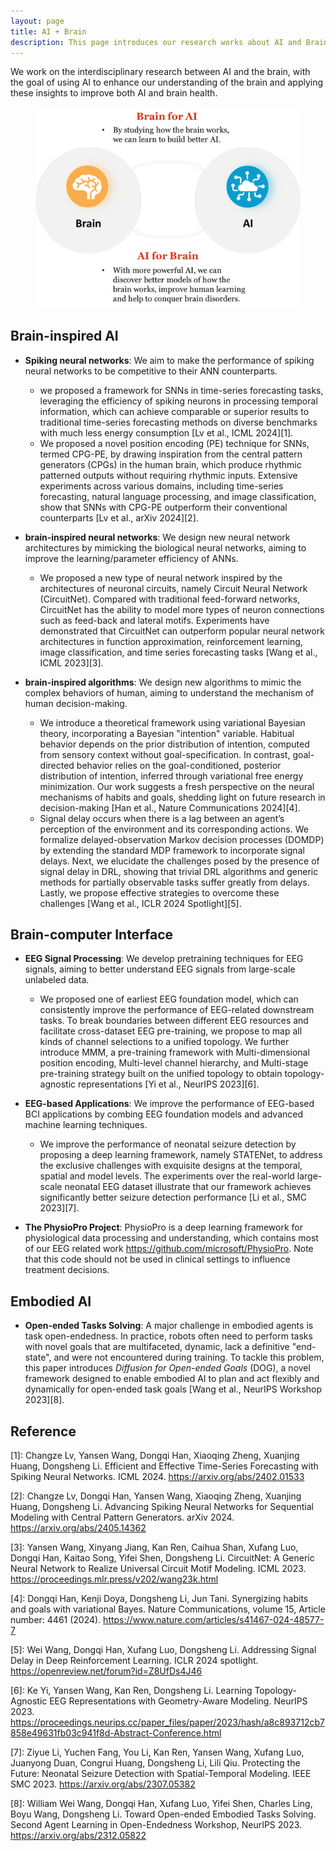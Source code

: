 ```yaml
---
layout: page
title: AI + Brain
description: This page introduces our research works about AI and Brain.
---
```


We work on the interdisciplinary research between AI and the brain, with the goal of using AI to enhance our understanding of the brain and applying these insights to improve both AI and brain health.


<figure>
    <p align="center">
        <img src="/img/ai_brain/ai_brain_overview.png" width="500">
    </p>
</figure>

## Brain-inspired AI

- **Spiking neural networks**: We aim to make the performance of spiking neural networks to be competitive to their ANN counterparts.
  - we proposed a framework for SNNs in time-series forecasting tasks, leveraging the efficiency of spiking neurons in processing temporal information, which can achieve comparable or superior results to traditional time-series forecasting methods on diverse benchmarks with much less energy consumption [Lv et al., ICML 2024][1].
  - We proposed a novel position encoding (PE) technique for SNNs, termed CPG-PE, by drawing inspiration from the central pattern generators (CPGs) in the human brain, which produce rhythmic patterned outputs without requiring rhythmic inputs. Extensive experiments across various domains, including time-series forecasting, natural language processing, and image classification, show that SNNs with CPG-PE outperform their conventional counterparts [Lv et al., arXiv 2024][2].

- **brain-inspired neural networks**: We design new neural network architectures by mimicking the biological neural networks, aiming to improve the learning/parameter efficiency of ANNs.
  - We proposed a new type of neural network inspired by the architectures of neuronal circuits, namely Circuit Neural Network (CircuitNet). Compared with traditional feed-forward networks, CircuitNet has the ability to model more types of neuron connections such as feed-back and lateral motifs. Experiments have demonstrated that CircuitNet can outperform popular neural network architectures in function approximation, reinforcement learning, image classification, and time series forecasting tasks [Wang et al., ICML 2023][3].
  
- **brain-inspired algorithms**: We design new algorithms to mimic the complex behaviors of human, aiming to understand the mechanism of human decision-making.
  - We introduce a theoretical framework using variational Bayesian theory, incorporating a Bayesian "intention" variable. Habitual behavior depends on the prior distribution of intention, computed from sensory context without goal-specification. In contrast, goal-directed behavior relies on the goal-conditioned, posterior distribution of intention, inferred through variational free energy minimization. Our work suggests a fresh perspective on the neural mechanisms of habits and goals, shedding light on future research in decision-making [Han et al., Nature Communications 2024][4].
  - Signal delay occurs when there is a lag between an agent’s perception of the environment and its corresponding actions. We formalize delayed-observation Markov decision processes (DOMDP) by extending the standard MDP framework to incorporate signal delays. Next, we elucidate the challenges posed by the presence of signal delay in DRL, showing that trivial DRL algorithms and generic methods for partially observable tasks suffer greatly from delays. Lastly, we propose effective strategies to overcome these challenges [Wang et al., ICLR 2024 Spotlight][5].

## Brain-computer Interface

- **EEG Signal Processing**: We develop pretraining techniques for EEG signals, aiming to better understand EEG signals from large-scale unlabeled data.
  - We proposed one of earliest EEG foundation model, which can consistently improve the performance of EEG-related downstream tasks. To break boundaries between different EEG resources and facilitate cross-dataset EEG pre-training, we propose to map all kinds of channel selections to a unified topology. We further introduce MMM, a pre-training framework with Multi-dimensional position encoding, Multi-level channel hierarchy, and Multi-stage pre-training strategy built on the unified topology to obtain topology-agnostic representations [Yi et al., NeurIPS 2023][6].

- **EEG-based Applications**: We improve the performance of EEG-based BCI applications by combing EEG foundation models and advanced machine learning techniques.
  - We improve the performance of neonatal seizure detection by proposing a deep learning framework, namely STATENet, to address the exclusive challenges with exquisite designs at the temporal, spatial and model levels. The experiments over the real-world large-scale neonatal EEG dataset illustrate that our framework achieves significantly better seizure detection performance [Li et al., SMC 2023][7].

- **The PhysioPro Project**: PhysioPro is a deep learning framework for physiological data processing and understanding, which contains most of our EEG related work <https://github.com/microsoft/PhysioPro>. Note that this code should not be used in clinical settings to influence treatment decisions.

## Embodied AI

- **Open-ended Tasks Solving**: A major challenge in embodied agents is task open-endedness. In practice, robots often need to perform tasks with novel goals that are multifaceted, dynamic, lack a definitive "end-state", and were not encountered during training. To tackle this problem, this paper introduces *Diffusion for Open-ended Goals* (DOG), a novel framework designed to enable embodied AI to plan and act flexibly and dynamically for open-ended task goals [Wang et al., NeurIPS Workshop 2023][8]. 

## Reference

[1]: Changze Lv, Yansen Wang, Dongqi Han, Xiaoqing Zheng, Xuanjing Huang, Dongsheng Li. Efficient and Effective Time-Series Forecasting with Spiking Neural Networks. ICML 2024. <https://arxiv.org/abs/2402.01533>

[2]: Changze Lv, Dongqi Han, Yansen Wang, Xiaoqing Zheng, Xuanjing Huang, Dongsheng Li. Advancing Spiking Neural Networks for Sequential Modeling with Central Pattern Generators. arXiv 2024. <https://arxiv.org/abs/2405.14362>

[3]: Yansen Wang, Xinyang Jiang, Kan Ren, Caihua Shan, Xufang Luo, Dongqi Han, Kaitao Song, Yifei Shen, Dongsheng Li. CircuitNet: A Generic Neural Network to Realize Universal Circuit Motif Modeling. ICML 2023. <https://proceedings.mlr.press/v202/wang23k.html>

[4]: Dongqi Han, Kenji Doya, Dongsheng Li, Jun Tani. Synergizing habits and goals with variational Bayes. Nature Communications, volume 15, Article number: 4461 (2024). <https://www.nature.com/articles/s41467-024-48577-7>

[5]: Wei Wang, Dongqi Han, Xufang Luo, Dongsheng Li. Addressing Signal Delay in Deep Reinforcement Learning. ICLR 2024 spotlight. <https://openreview.net/forum?id=Z8UfDs4J46>

[6]: Ke Yi, Yansen Wang, Kan Ren, Dongsheng Li. Learning Topology-Agnostic EEG Representations with Geometry-Aware Modeling. NeurIPS 2023. <https://proceedings.neurips.cc/paper_files/paper/2023/hash/a8c893712cb7858e49631fb03c941f8d-Abstract-Conference.html>

[7]: Ziyue Li, Yuchen Fang, You Li, Kan Ren, Yansen Wang, Xufang Luo, Juanyong Duan, Congrui Huang, Dongsheng Li, Lili Qiu. Protecting the Future: Neonatal Seizure Detection with Spatial-Temporal Modeling. IEEE SMC 2023. <https://arxiv.org/abs/2307.05382>

[8]: William Wei Wang, Dongqi Han, Xufang Luo, Yifei Shen, Charles Ling, Boyu Wang, Dongsheng Li. Toward Open-ended Embodied Tasks Solving. Second Agent Learning in Open-Endedness Workshop, NeurIPS 2023. <https://arxiv.org/abs/2312.05822>
